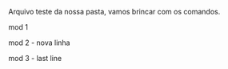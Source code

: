 Arquivo teste da nossa pasta, vamos brincar com os comandos.

mod 1

mod 2 - nova linha

mod 3 - last line
